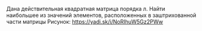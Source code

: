  Дана действительная квадратная матрица порядка л. Найти наибольшее из значений элементов, расположенных в заштрихованной части матрицы 
 Рисунок: https://yadi.sk/i/NoRIhuW5Gz2PWw
